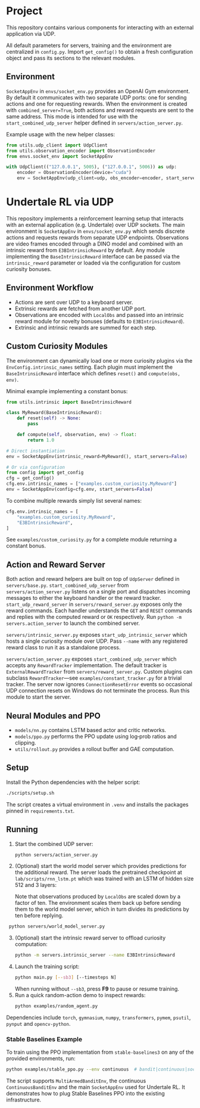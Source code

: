 # Project

This repository contains various components for interacting with an external application via UDP.

All default parameters for servers, training and the environment are
centralized in `config.py`.  Import `get_config()` to obtain a fresh
configuration object and pass its sections to the relevant modules.

## Environment

`SocketAppEnv` in `envs/socket_env.py` provides an OpenAI Gym environment. By default it communicates with two separate UDP ports: one for sending actions and one for requesting rewards. When the environment is created with `combined_server=True`, both actions and reward requests are sent to the same address. This mode is intended for use with the `start_combined_udp_server` helper defined in `servers/action_server.py`.

Example usage with the new helper classes:

```python
from utils.udp_client import UdpClient
from utils.observation_encoder import ObservationEncoder
from envs.socket_env import SocketAppEnv

with UdpClient(("127.0.0.1", 5005), ("127.0.0.1", 5006)) as udp:
    encoder = ObservationEncoder(device="cuda")
    env = SocketAppEnv(udp_client=udp, obs_encoder=encoder, start_servers=False)
```

# Undertale RL via UDP

This repository implements a reinforcement learning setup that interacts with an external application (e.g. Undertale) over UDP sockets. The main environment is `SocketAppEnv` in `envs/socket_env.py` which sends discrete actions and requests rewards from separate UDP endpoints. Observations are video frames encoded through a DINO model and combined with an intrinsic reward from `E3BIntrinsicReward` by default. Any module implementing the `BaseIntrinsicReward` interface can be passed via the `intrinsic_reward` parameter or loaded via the configuration for custom curiosity bonuses.

## Environment Workflow
* Actions are sent over UDP to a keyboard server.
* Extrinsic rewards are fetched from another UDP port.
* Observations are encoded with `LocalObs` and passed into an intrinsic reward module for novelty bonuses (defaults to `E3BIntrinsicReward`).
* Extrinsic and intrinsic rewards are summed for each step.

## Custom Curiosity Modules
The environment can dynamically load one or more curiosity plugins via the
``EnvConfig.intrinsic_names`` setting. Each plugin must implement the
``BaseIntrinsicReward`` interface which defines ``reset()`` and ``compute(obs, env)``.

Minimal example implementing a constant bonus:

```python
from utils.intrinsic import BaseIntrinsicReward

class MyReward(BaseIntrinsicReward):
    def reset(self) -> None:
        pass

    def compute(self, observation, env) -> float:
        return 1.0

# Direct instantiation
env = SocketAppEnv(intrinsic_reward=MyReward(), start_servers=False)

# Or via configuration
from config import get_config
cfg = get_config()
cfg.env.intrinsic_names = ["examples.custom_curiosity.MyReward"]
env = SocketAppEnv(config=cfg.env, start_servers=False)
```

To combine multiple rewards simply list several names:

```python
cfg.env.intrinsic_names = [
    "examples.custom_curiosity.MyReward",
    "E3BIntrinsicReward",
]
```

See ``examples/custom_curiosity.py`` for a complete module returning a constant
bonus.

## Action and Reward Server

Both action and reward helpers are built on top of `UdpServer` defined in
`servers/base.py`.  `start_combined_udp_server` from `servers/action_server.py`
listens on a single port and dispatches incoming messages to either the keyboard
handler or the reward tracker.  `start_udp_reward_server` in
`servers/reward_server.py` exposes only the reward commands.  Each handler
understands the `GET` and `RESET` commands and replies with the computed reward
or ``OK`` respectively.  Run ``python -m servers.action_server`` to launch the
combined server.

`servers/intrinsic_server.py` exposes `start_udp_intrinsic_server` which hosts a
single curiosity module over UDP. Pass `--name` with any registered reward class
to run it as a standalone process.

`servers/action_server.py` exposes `start_combined_udp_server` which accepts any
`RewardTracker` implementation. The default tracker is `ExternalRewardTracker`
from `servers/reward_server.py`. Custom plugins can subclass
`RewardTracker`—see `examples/constant_tracker.py` for a trivial tracker. The
server now ignores `ConnectionResetError` events so occasional UDP connection
resets on Windows do not terminate the process. Run this module to start the
server.


## Neural Modules and PPO
* `models/nn.py` contains LSTM based actor and critic networks.
* `models/ppo.py` performs the PPO update using log‑prob ratios and clipping.
* `utils/rollout.py` provides a rollout buffer and GAE computation.

## Setup
Install the Python dependencies with the helper script:

```bash
./scripts/setup.sh
```

The script creates a virtual environment in `.venv` and installs the
packages pinned in `requirements.txt`.

## Running
1. Start the combined UDP server:
   ```bash
   python servers/action_server.py
   ```
2. (Optional) start the world model server which provides predictions for
   the additional reward. The server loads the pretrained checkpoint at
   `lab/scripts/rnn_lstm.pt` which was trained with an LSTM of hidden size
   512 and 3 layers:

   Note that observations produced by `LocalObs` are scaled down by a
   factor of ten. The environment scales them back up before sending them to
   the world model server, which in turn divides its predictions by ten
   before replying.

 ```bash
  python servers/world_model_server.py
  ```
3. (Optional) start the intrinsic reward server to offload curiosity
   computation:
   ```bash
   python -m servers.intrinsic_server --name E3BIntrinsicReward
   ```
4. Launch the training script:
   ```bash
   python main.py [--sb3] [--timesteps N]
   ```
   When running without `--sb3`, press **F9** to pause or resume training.
5. Run a quick random-action demo to inspect rewards:
   ```bash
   python examples/random_agent.py
   ```

Dependencies include `torch`, `gymnasium`, `numpy`, `transformers`, `pymem`,
`psutil`, `pynput` and `opencv-python`.

### Stable Baselines Example

To train using the PPO implementation from `stable-baselines3` on any of the
provided environments, run:

```bash
python examples/stable_ppo.py --env continuous  # bandit|continuous|socket
```

The script supports `MultiArmedBanditEnv`, the continuous
`ContinuousBanditEnv` and the main `SocketAppEnv` used for Undertale RL.
It demonstrates how to plug Stable Baselines PPO into the existing
infrastructure.
